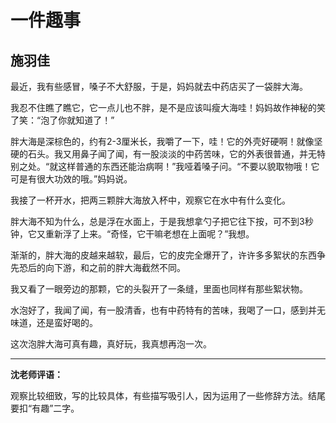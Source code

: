 # 一件趣事 #

## 施羽佳 ##

最近，我有些感冒，嗓子不大舒服，于是，妈妈就去中药店买了一袋胖大海。
   
我忍不住瞧了瞧它，它一点儿也不胖，是不是应该叫瘦大海哇！妈妈故作神秘的笑了笑：“泡了你就知道了！”

胖大海是深棕色的，约有2-3厘米长，我嚼了一下，哇！它的外壳好硬啊！就像坚硬的石头。我又用鼻子闻了闻，有一股淡淡的中药苦味，它的外表很普通，并无特别之处。“就这样普通的东西还能治病啊！”我哑着嗓子问。“不要以貌取物哦！它可是有很大功效的哦。”妈妈说。

我接了一杯开水，把两三颗胖大海放入杯中，观察它在水中有什么变化。
  
胖大海不知为什么，总是浮在水面上，于是我想拿勺子把它往下按，可不到3秒钟，它又重新浮了上来。“奇怪，它干嘛老想在上面呢？”我想。

渐渐的，胖大海的皮越来越软，最后，它的皮完全爆开了，许许多多絮状的东西争先恐后的向下游，和之前的胖大海截然不同。

我又看了一眼旁边的那颗，它的头裂开了一条缝，里面也同样有那些絮状物。
   
水泡好了，我闻了闻，有一股清香，也有中药特有的苦味，我喝了一口，感到并无味道，还是蛮好喝的。

这次泡胖大海可真有趣，真好玩，我真想再泡一次。

-------------------------------------

**沈老师评语：**

观察比较细致，写的比较具体，有些描写吸引人，因为运用了一些修辞方法。结尾要扣“有趣”二字。
